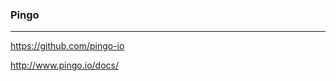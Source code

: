 ### Pingo
---
https://github.com/pingo-io

http://www.pingo.io/docs/

```py


```

```
```

```
```


